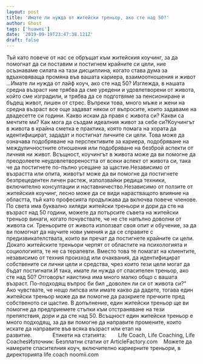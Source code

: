 ```yaml
---
layout: post
title: 'Имате ли нужда от житейски треньор, ако сте над 50?'
author: Ghost
tags: ['huawei']
date: '2019-09-19T23:47:38.121Z'
draft: false
---
```


Тъй като повече от нас се обръщат към житейския коучинг, за да помогнат да си поставим и постигнем крайните си цели, ние осъзнаваме силата на тази дисциплина, когато става дума за вдъхновяваща промяна във вашата кариера, взаимоотношения и живот ...Имате ли нужда от лайф коуч, ако сте над 50? Изглежда, в нашата средна възраст ние трябва да сме уредени и удовлетворени от живота, който сме изградили, и трябва да се подготвяме за пенсиониране и бъдещ живот, лишен от стрес. Въпреки това, много мъже и жени на средна възраст все още задават някои от въпросите, които задаваме на двадесетте си години. Какво искам да правя с живота си? Какви са мечтите ми? Как мога да създам идеалния живот за себе си?Коучингът в живота в крайна сметка е практика, която помага на хората да идентифицират, зададат и постигнат личните си цели. Това може да означава подобряване на перспективите за кариера, подобряване на междуличностните отношения или подобряване на безброй аспекти от личния ни живот. Всъщност, коучингът в живота може да ви помогне да преодолеете неудовлетвореността от всеки аспект от живота си, така че да постигнете по-пълно усещане за щастие.Независимо от възрастта или опита, животът може да ви помогне да постигнете безпрецедентен личен растеж, използвайки редица техники, включително консултации и наставничество.Независимо от ползите от житейския коучинг, лесно може да се види нарастващото влияние на областта, тъй като професията продължава да включва повече членове. По света има буквално хиляди житейски треньори и дори да сте на възраст над 50 години, можете да потърсите съвета на житейски треньор винаги, когато почувствате, че не сте напълно доволни от живота си. Треньорите от живота използват своя опит и обучение, за да ви помогнат да научите нови умения и да се справите с предизвикателствата, които ви пречат да постигнете крайните си цели. Докато житейските треньори черпят от областите на психологията и социологията, те не са терапевти. Вместо това те помагат на клиентите, независимо от техния произход или очаквания, да идентифицират собствените си лични цели и средства, чрез които тези цели могат да бъдат постигнати.И така, имате ли нужда от спасителен треньор, ако сте над 50? Отговорът наистина има много малко общо с вашата възраст. По-подходящ въпрос би бил „доволен ли си от живота си?“ Ако чувствате, че нещо липсва или имате какво да дадете, тогава един житейски треньор може да ви помогне да разкриете пречките пред собственото си щастие. В допълнение, един житейски треньор ще ви помогне да предприемете стъпки към отстраняване на тези препятствия, дори и да сте над 50. Всъщност един житейски треньор е много подходящ, за да ви помогне да направите промените, които искате да направите във всяка възраст или етап на развитие.              Етикети на статията:        Life Coach, Life Coaching, Life CoachesИзточник: Безплатни статии от ArticleFactory.com    Можете да намерите спасителния коуч, включително кариерните треньори, в директорията life coach noomii.com

